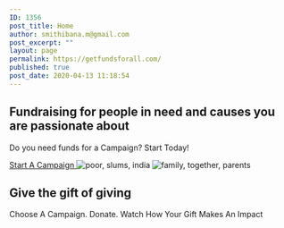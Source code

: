 ```yaml
---
ID: 1356
post_title: Home
author: smithibana.m@gmail.com
post_excerpt: ""
layout: page
permalink: https://getfundsforall.com/
published: true
post_date: 2020-04-13 11:18:54
---
```

<h2>Fundraising for people in need and causes you are passionate about</h2>		
		<p>Do you need funds for a Campaign? Start Today!</p>		
			<a href="/cf-user-registration" role="button">
						Start A Campaign 
					</a>
										<img src="https://getfundsforall.com/wp-content/uploads/elementor/thumbs/poor-slums-india-2754335-oz5c2fic2mkww4fqu4zg03hmshk9rnnwjjn32lze48.jpg" title="poor, slums, india-2754335" alt="poor, slums, india" />											
										<img src="https://getfundsforall.com/wp-content/uploads/elementor/thumbs/family-together-parents-838239-oz5cq3442iyp2u2qpd3fr4l8zkythfkpsmozvawpiw.jpg" title="family, together, parents-838239" alt="family, together, parents" />											
			<h2>Give the gift of giving</h2>		
		<p>Choose A Campaign. Donate. Watch How Your Gift Makes An Impact</p>